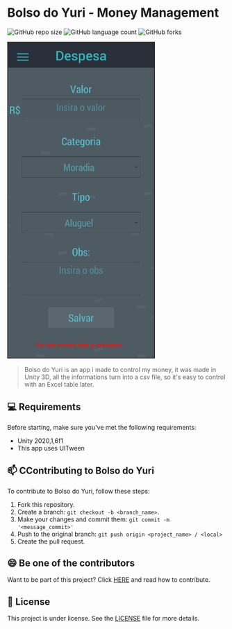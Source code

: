 

# Bolso do Yuri - Money Management 

<!---Esses são exemplos. Veja https://shields.io para outras pessoas ou para personalizar este conjunto de escudos. Você pode querer incluir dependências, status do projeto e informações de licença aqui--->


![GitHub repo size](https://img.shields.io/github/repo-size/iuricode/README-template?style=for-the-badge)
![GitHub language count](https://img.shields.io/github/languages/count/iuricode/README-template?style=for-the-badge)
![GitHub forks](https://img.shields.io/github/forks/iuricode/README-template?style=for-the-badge)

<img src="sc_1_bolso.PNG" alt="Header image">

> Bolso do Yuri is an app i made to control my money, it was made in Unity 3D, all the informations turn into a csv file, so it's easy to control with an Excel table later.


## 💻 Requirements

Before starting, make sure you've met the following requirements:
* Unity 2020,1,6f1
* This app uses UITween

## 📫 CContributing to Bolso do Yuri

To contribute to Bolso do Yuri, follow these steps:

1. Fork this repository.
2. Create a branch: `git checkout -b <branch_name>`.
3. Make your changes and commit them: `git commit -m '<message_commit>'`
4. Push to the original branch: `git push origin <project_name> / <local>`
5. Create the pull request.



## 😄 Be one of the contributors<br>

Want to be part of this project? Click [HERE](CONTRIBUTING.md) and read how to contribute.

## 📝 License

This project is under license. See the [LICENSE](CC-BY-4.0) file for more details.

